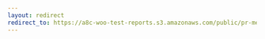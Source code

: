 ```yaml
---
layout: redirect
redirect_to: https://a8c-woo-test-reports.s3.amazonaws.com/public/pr-merge/39589/api/index.html
---
```

